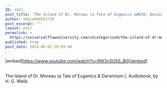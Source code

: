 ```yaml
---
ID: 1421
post_title: 'The Island of Dr. Moreau (a Tale of Eugenics &#038; Darwinism), , by H. G. Wells'
author: abbie04m553726
post_excerpt: ""
layout: post
permalink: >
  https://universalflowuniversity.com/uncategorized/the-island-of-dr-moreau-a-tale-of-eugenics-darwinism-by-h-g-wells/
published: true
post_date: 2014-06-02 20:09:40
---
```

[embed]https://www.youtube.com/watch?v=9W3c0U5S_B0[/embed]</br></br>
<p>The Island of Dr. Moreau (a Tale of Eugenics & Darwinism ), Audiobook, by H. G. Wells</p>